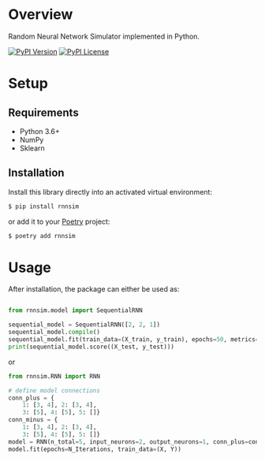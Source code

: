 # Overview

Random Neural Network Simulator implemented in Python.

[![PyPI Version](https://img.shields.io/pypi/v/rnnsim.svg)](https://pypi.org/project/rnnsim)
[![PyPI License](https://img.shields.io/pypi/l/rnnsim.svg)](https://pypi.org/project/rnnsim)

# Setup

## Requirements

* Python 3.6+
* NumPy
* Sklearn 

## Installation

Install this library directly into an activated virtual environment:

```bash
$ pip install rnnsim
```

or add it to your [Poetry](https://poetry.eustace.io/) project:

```bash
$ poetry add rnnsim
```

# Usage

After installation, the package can either be used as:

```python

from rnnsim.model import SequentialRNN

sequential_model = SequentialRNN([2, 2, 1])
sequential_model.compile()
sequential_model.fit(train_data=(X_train, y_train), epochs=50, metrics="acc")
print(sequential_model.score((X_test, y_test)))
```

or 

```python
from rnnsim.RNN import RNN

# define model connections
conn_plus = {
    1: [3, 4], 2: [3, 4],
    3: [5], 4: [5], 5: []}
conn_minus = {
    1: [3, 4], 2: [3, 4],
    3: [5], 4: [5], 5: []}
model = RNN(n_total=5, input_neurons=2, output_neurons=1, conn_plus=conn_plus, conn_minus=conn_minus)
model.fit(epochs=N_Iterations, train_data=(X, Y))
```
